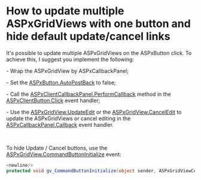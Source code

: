 # How to update multiple ASPxGridViews with one button and hide default update/cancel links


<p>It's possible to update multiple ASPxGridViews on the ASPxButton click. To achieve this, I suggest you implement the following:</p><p>- Wrap the ASPxGridView by ASPxCallbackPanel;</p><p>- Set the <a href="http://documentation.devexpress.com/#AspNet/DevExpressWebASPxEditorsASPxButton_AutoPostBacktopic">ASPxButton.AutoPostBack</a> to false;</p><p>- Call the <a href="http://documentation.devexpress.com/#AspNet/DevExpressWebASPxCallbackPanelScriptsASPxClientCallbackPanel_PerformCallbacktopic">ASPxClientCallbackPanel.PerformCallback</a> method in the <a href="http://documentation.devexpress.com/#AspNet/DevExpressWebASPxEditorsScriptsASPxClientButton_Clicktopic">ASPxClientButton.Click</a> event handler;</p><p>- Use the <a href="http://documentation.devexpress.com/#AspNet/DevExpressWebASPxGridViewASPxGridView_UpdateEdittopic">ASPxGridView.UpdateEdit</a> or the <a href="http://documentation.devexpress.com/#AspNet/DevExpressWebASPxGridViewASPxGridView_CancelEdittopic">ASPxGridView.CancelEdit</a> to update the ASPxGridViews or cancel editing in the <a href="http://documentation.devexpress.com/#AspNet/DevExpressWebASPxCallbackPanelASPxCallbackPanel_Callbacktopic">ASPxCallbackPanel.Callback</a> event handler.</p><br />
<p>To hide Update / Cancel buttons, use the <a href="http://documentation.devexpress.com/#AspNet/DevExpressWebASPxGridViewASPxGridView_CommandButtonInitializetopic">ASPxGridView.CommandButtonInitialize</a> event:</p>

```cs
<newline/>
protected void gv_CommandButtonInitialize(object sender, ASPxGridViewCommandButtonEventArgs e) {</para><para>   if (e.ButtonType == ColumnCommandButtonType.Update || e.ButtonType == ColumnCommandButtonType.Cancel)</para><para>       e.Visible = false;</para><para>}
```



<br/>


